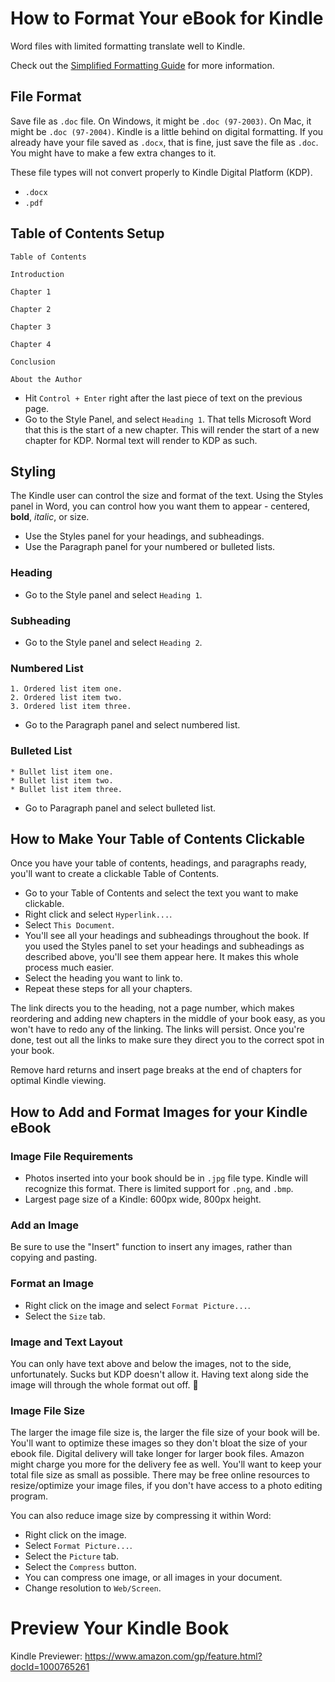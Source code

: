 
# How to Format Your eBook for Kindle

Word files with limited formatting translate well to Kindle.

Check out the [Simplified Formatting Guide](https://kdp.amazon.com/en_US/help/topic/A17W8UM0MMSQX6) for more information.


## File Format

Save file as `.doc` file. On Windows, it might be `.doc (97-2003)`. On Mac, it might be `.doc (97-2004)`. Kindle is a little behind on digital formatting. If you already have your file saved as `.docx`, that is fine, just save the file as `.doc`. You might have to make a few extra changes to it.

These file types will not convert properly to Kindle Digital Platform (KDP).
- `.docx`
- `.pdf`

## Table of Contents Setup

```
Table of Contents

Introduction

Chapter 1

Chapter 2

Chapter 3

Chapter 4

Conclusion

About the Author
```
- Hit `Control + Enter` right after the last piece of text on the previous page.
- Go to the Style Panel, and select `Heading 1`. That tells Microsoft Word that this is the start of a new chapter. This will render the start of a new chapter for KDP. Normal text will render to KDP as such.

## Styling

The Kindle user can control the size and format of the text. Using the Styles panel in Word, you can control how you want them to appear - centered, **bold**, *italic*, or size.

- Use the Styles panel for your headings, and subheadings.
- Use the Paragraph panel for your numbered or bulleted lists.

### Heading

- Go to the Style panel and select `Heading 1`.

### Subheading

- Go to the Style panel and select `Heading 2`.

### Numbered List
```
1. Ordered list item one.
2. Ordered list item two.
3. Ordered list item three.
```
- Go to the Paragraph panel and select numbered list.

### Bulleted List
```
* Bullet list item one.
* Bullet list item two.
* Bullet list item three.
```
- Go to Paragraph panel and select bulleted list.


## How to Make Your Table of Contents Clickable

Once you have your table of contents, headings, and paragraphs ready, you'll want to create a clickable Table of Contents.

- Go to your Table of Contents and select the text you want to make clickable.
- Right click and select `Hyperlink...`.
- Select `This Document`.
- You'll see all your headings and subheadings throughout the book. If you used the Styles panel to set your headings and subheadings as described above, you'll see them appear here. It makes this whole process much easier.
- Select the heading you want to link to.
- Repeat these steps for all your chapters.

The link directs you to the heading, not a page number, which makes reordering and adding new chapters in the middle of your book easy, as you won't have to redo any of the linking. The links will persist. Once you're done, test out all the links to make sure they direct you to the correct spot in your book.

Remove hard returns and insert page breaks at the end of chapters for optimal Kindle viewing.

## How to Add and Format Images for your Kindle eBook

### Image File Requirements
- Photos inserted into your book should be in `.jpg` file type. Kindle will recognize this format. There is limited support for `.png`, and `.bmp`.
- Largest page size of a Kindle: 600px wide, 800px height.

### Add an Image
Be sure to use the "Insert" function to insert any images, rather than copying and pasting.

### Format an Image
- Right click on the image and select `Format Picture...`.
- Select the `Size` tab.


### Image and Text Layout

You can only have text above and below the images, not to the side, unfortunately. Sucks but KDP doesn't allow it. Having text along side the image will through the whole format out off. :poop:

### Image File Size

The larger the image file size is, the larger the file size of your book will be. You'll want to optimize these images so they don't bloat the size of your ebook file. Digital delivery will take longer for larger book files. Amazon might charge you more for the delivery fee as well. You'll want to keep your total file size as small as possible. There may be free online resources to resize/optimize your image files, if you don't have access to a photo editing program.

You can also reduce image size by compressing it within Word:
- Right click on the image.
- Select `Format Picture...`.
- Select the `Picture` tab.
- Select the `Compress` button.
- You can compress one image, or all images in your document.
- Change resolution to `Web/Screen`.

# Preview Your Kindle Book

Kindle Previewer: https://www.amazon.com/gp/feature.html?docId=1000765261